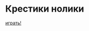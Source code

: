 Крестики нолики
===

<a href="http://for-fun.github.io/x-0/app/index.html" target="_blank">играть!</a>

